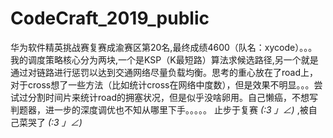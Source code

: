 # CodeCraft_2019_public
华为软件精英挑战赛复赛成渝赛区第20名,最终成绩4600（队名：xycode）。。。
我的调度策略核心分为两块,一个是KSP（K最短路）算法求候选路径,另一个就是通过对链路进行惩罚以达到交通网络尽量负载均衡。思考的重心放在了road上，对于cross想了一些方法（比如统计cross在网络中度数），但是效果不明显。。。尝试过分割时间片来统计road的拥塞状况，但是似乎没啥卵用。自己懒癌，不想写判题器，进一步的深度调优也不知从哪里下手。。。。。
止步于复赛 _(:3 」∠)_ ,被自己菜哭了 _(:3 」∠)_ 
